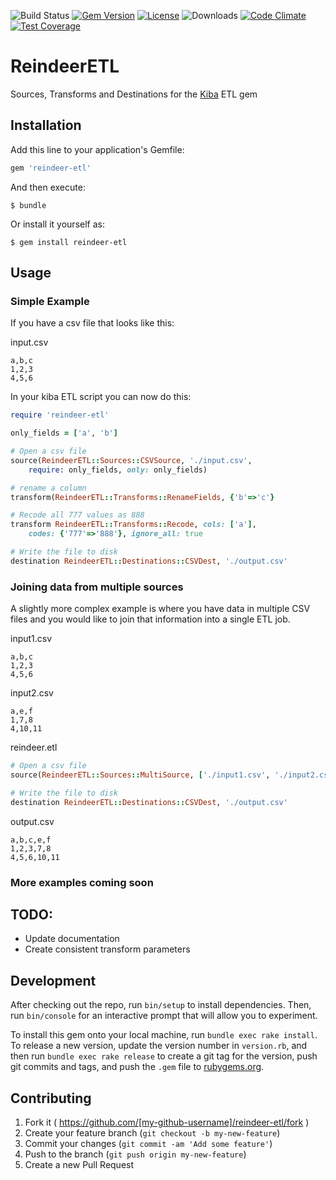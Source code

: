 ![Build Status](https://img.shields.io/travis/OHSU-FM/reindeer-etl.svg)
[![Gem Version](https://badge.fury.io/rb/reindeer-etl.svg)](http://badge.fury.io/rb/reindeer-etl)
[![License](https://img.shields.io/badge/license-GPL-blue.svg)](License.md)
![Downloads](https://img.shields.io/gem/dt/reindeer-etl.svg)
[![Code Climate](https://codeclimate.com/github/hattwj/rainmaker/badges/gpa.svg)](https://codeclimate.com/github/hattwj/rainmaker)
[![Test Coverage](https://codeclimate.com/github/hattwj/rainmaker/badges/coverage.svg)](https://codeclimate.com/github/hattwj/rainmaker/coverage)

# ReindeerETL

Sources, Transforms and Destinations for the [Kiba](https://github.com/thbar/kiba) ETL gem

## Installation

Add this line to your application's Gemfile:

```ruby
gem 'reindeer-etl'
```

And then execute:

    $ bundle

Or install it yourself as:

    $ gem install reindeer-etl

## Usage

### Simple Example

If you have a csv file that looks like this:

input.csv

```
a,b,c
1,2,3
4,5,6
```

In your kiba ETL script you can now do this:


```ruby
require 'reindeer-etl'

only_fields = ['a', 'b']

# Open a csv file
source(ReindeerETL::Sources::CSVSource, './input.csv', 
    require: only_fields, only: only_fields)

# rename a column
transform(ReindeerETL::Transforms::RenameFields, {'b'=>'c'}

# Recode all 777 values as 888
transform ReindeerETL::Transforms::Recode, cols: ['a'],
    codes: {'777'=>'888'}, ignore_all: true

# Write the file to disk
destination ReindeerETL::Destinations::CSVDest, './output.csv'
```

### Joining data from multiple sources

A slightly more complex example is where you have data in multiple CSV files and 
you would like to join that information into a single ETL job.

input1.csv
```
a,b,c
1,2,3
4,5,6
```

input2.csv
```
a,e,f
1,7,8
4,10,11
```

reindeer.etl
```ruby
# Open a csv file
source(ReindeerETL::Sources::MultiSource, ['./input1.csv', './input2.csv'], key: 'a')

# Write the file to disk
destination ReindeerETL::Destinations::CSVDest, './output.csv'

```

output.csv
```
a,b,c,e,f
1,2,3,7,8
4,5,6,10,11
```

### More examples coming soon


## TODO:

- Update documentation
- Create consistent transform parameters


## Development

After checking out the repo, run `bin/setup` to install dependencies. Then, run `bin/console` for an interactive prompt that will allow you to experiment.

To install this gem onto your local machine, run `bundle exec rake install`. To release a new version, update the version number in `version.rb`, and then run `bundle exec rake release` to create a git tag for the version, push git commits and tags, and push the `.gem` file to [rubygems.org](https://rubygems.org).

## Contributing

1. Fork it ( https://github.com/[my-github-username]/reindeer-etl/fork )
2. Create your feature branch (`git checkout -b my-new-feature`)
3. Commit your changes (`git commit -am 'Add some feature'`)
4. Push to the branch (`git push origin my-new-feature`)
5. Create a new Pull Request
